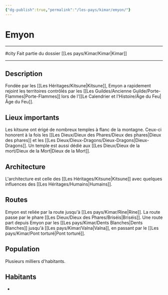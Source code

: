 ```yaml
---
{"dg-publish":true,"permalink":"/les-pays/kimar/emyon/"}
---
```


# Emyon
---
#city 
Fait partie du dossier [[Les pays/Kimar/Kimar\|Kimar]]

-------
## Description
Fondée par les [[Les Héritages/Kitsune\|Kitsune]], Emyon a rapidement rejoint les territoires contrôlés par les [[Les Guildes/Ancienne Guilde/Porte-Flammes\|Porte-Flammes]] lors de l'[[Le Calendrier et l'Histoire/Âge du Feu\|Âge du Feu]].
## Lieux importants
Les kitsune ont érigé de nombreux temples à flanc de la montagne. Ceux-ci honorent à la fois les [[Les Dieux/Dieux des Phares/Dieux des phares\|Dieux des phares]] et les [[Les Dieux/Dieux-Dragons/Dieux-Dragons\|Dieux-Dragons]]. Un temple est aussi dédié aux [[Les Dieux/Dieux de la mort/Dieux de la Mort\|Dieux de la Mort]].
## Architecture
L'architecture est celle des [[Les Héritages/Kitsune\|Kitsune]] avec quelques influences des [[Les Héritages/Humains\|Humains]].
## Routes
Emyon est reliée par la route jusqu'à [[Les pays/Kimar/Rine\|Rine]]. La route passe par le phare [[Les Dieux/Dieux des Phares/Briséis\|Briséis]].
Une route part depuis Emyon par les [[Les pays/Kimar/Dents Blanches\|Dents Blanches]] jusqu'à [[Les pays/Kimar/Valna\|Valna]], en passant par le [[Les pays/Kimar/Pont torturé\|Pont torturé]].
## Population
Plusieurs milliers d'habitants.
## Habitants
- 